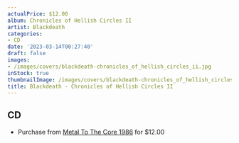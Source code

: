 ```yaml
---
actualPrice: $12.00
album: Chronicles of Hellish Circles II
artist: Blackdeath
categories:
- CD
date: '2023-03-14T00:27:40'
draft: false
images:
- /images/covers/blackdeath-chronicles_of_hellish_circles_ii.jpg
inStock: true
thumbnailImage: /images/covers/blackdeath-chronicles_of_hellish_circles_ii-thumb.jpg
title: Blackdeath - Chronicles of Hellish Circles II
---
```


## CD
* Purchase from [Metal To The Core 1986](https://metaltothecore1986.com/shop/blackdeath-chronicles-of-hellish-circles-ii-cd/) for $12.00
